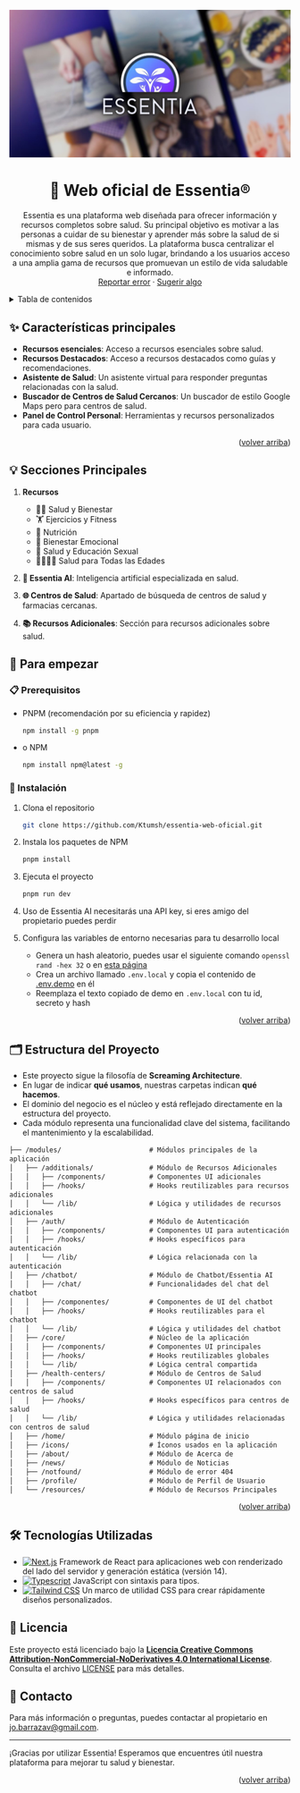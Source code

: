 <a name="readme-top"></a>

<div align="center">

<a href="https://github.com/Ktumsh/essentia-web-oficial">
  <img src="./public/essentia-1200x630.jpg" alt="Logo" />
</a>

# 🌟 Web oficial de Essentia®

Essentia es una plataforma web diseñada para ofrecer información y recursos completos sobre salud. Su principal objetivo es motivar a las personas a cuidar de su bienestar y aprender más sobre la salud de si mismas y de sus seres queridos. La plataforma busca centralizar el conocimiento sobre salud en un solo lugar, brindando a los usuarios acceso a una amplia gama de recursos que promuevan un estilo de vida saludable e informado.\
[Reportar error](https://github.com/Ktumsh/essentia-web-oficial/issues) · [Sugerir algo](https://github.com/Ktumsh/essentia-web-oficial/issues)

</div>

<details>
<summary>Tabla de contenidos</summary>

- [🌟 Web oficial de Essentia](#-web-oficial-de-essentia)
- [✨ Características principales](#-características-principales)
- [💡 Secciones Principales](#-secciones-principales)
- [🦾 Para empezar](#-para-empezar)
  - [📋 Prerequisitos](#-prerequisitos)
  - [🚀 Instalación](#-instalación)
- [🗂️ Estructura del Proyecto](#-contribuir-al-proyecto)
- [🛠️ Tecnologías Utilizadas](#️-tecnologías-utilizadas)
- [📄 Licencia](#-licencia)
- [📧 Contacto](#-contacto)

</details>

## ✨ Características principales

- **Recursos esenciales**: Acceso a recursos esenciales sobre salud.
- **Recursos Destacados**: Acceso a recursos destacados como guías y recomendaciones.
- **Asistente de Salud**: Un asistente virtual para responder preguntas relacionadas con la salud.
- **Buscador de Centros de Salud Cercanos**: Un buscador de estilo Google Maps pero para centros de salud.
- **Panel de Control Personal**: Herramientas y recursos personalizados para cada usuario.

<p align="right">(<a href="#readme-top">volver arriba</a>)</p>

## 💡 Secciones Principales

1. **Recursos**
   - 🧘‍♀️ Salud y Bienestar
   - 🏋️ Ejercicios y Fitness
   - 🍎 Nutrición
   - 🧠 Bienestar Emocional
   - 👫 Salud y Educación Sexual
   - 👨‍👩‍👧‍👦 Salud para Todas las Edades

3. **🤖 Essentia AI**: Inteligencia artificial especializada en salud.

4. **🌐 Centros de Salud**: Apartado de búsqueda de centros de salud y farmacias cercanas.

5. **📚 Recursos Adicionales**: Sección para recursos adicionales sobre salud.

## 🦾 Para empezar

### 📋 Prerequisitos

- PNPM (recomendación por su eficiencia y rapidez)

  ```sh
  npm install -g pnpm
  ```

- o NPM

  ```sh
  npm install npm@latest -g
  ```

### 🚀 Instalación

1. Clona el repositorio

   ```sh
   git clone https://github.com/Ktumsh/essentia-web-oficial.git
   ```

2. Instala los paquetes de NPM

   ```sh
   pnpm install
   ```

3. Ejecuta el proyecto

   ```sh
   pnpm run dev
   ```
   
4. Uso de Essentia AI necesitarás una API key, si eres amigo del propietario puedes perdir

5. Configura las variables de entorno necesarias para tu desarrollo local
   - Genera un hash aleatorio, puedes usar el siguiente comando ```openssl rand -hex 32``` o en [esta página](https://generate-secret.vercel.app/)
   - Crea un archivo llamado ```.env.local``` y copia el contenido de [.env.demo](.env.demo) en él
   - Reemplaza el texto copiado de demo en ```.env.local``` con tu id, secreto y hash

<p align="right">(<a href="#readme-top">volver arriba</a>)</p>

## 🗂️ Estructura del Proyecto

- Este proyecto sigue la filosofía de **Screaming Architecture**.
- En lugar de indicar **qué usamos**, nuestras carpetas indican **qué hacemos**.
- El dominio del negocio es el núcleo y está reflejado directamente en la estructura del proyecto.
- Cada módulo representa una funcionalidad clave del sistema, facilitando el mantenimiento y la escalabilidad.

```text
├── /modules/                      # Módulos principales de la aplicación
│   ├── /additionals/              # Módulo de Recursos Adicionales
│   │   ├── /components/           # Componentes UI adicionales
│   │   ├── /hooks/                # Hooks reutilizables para recursos adicionales
│   │   └── /lib/                  # Lógica y utilidades de recursos adicionales
│   ├── /auth/                     # Módulo de Autenticación
│   │   ├── /components/           # Componentes UI para autenticación
│   │   ├── /hooks/                # Hooks específicos para autenticación
│   │   └── /lib/                  # Lógica relacionada con la autenticación
│   ├── /chatbot/                  # Módulo de Chatbot/Essentia AI
│   │   ├── /chat/                 # Funcionalidades del chat del chatbot
│   │   ├── /componentes/          # Componentes de UI del chatbot
│   │   ├── /hooks/                # Hooks reutilizables para el chatbot
│   │   └── /lib/                  # Lógica y utilidades del chatbot
│   ├── /core/                     # Núcleo de la aplicación
│   │   ├── /components/           # Componentes UI principales
│   │   ├── /hooks/                # Hooks reutilizables globales
│   │   └── /lib/                  # Lógica central compartida
│   ├── /health-centers/           # Módulo de Centros de Salud
│   │   ├── /components/           # Componentes UI relacionados con centros de salud
│   │   ├── /hooks/                # Hooks específicos para centros de salud
│   │   └── /lib/                  # Lógica y utilidades relacionadas con centros de salud
│   ├── /home/                     # Módulo página de inicio
│   ├── /icons/                    # Íconos usados en la aplicación
│   ├── /about/                    # Módulo de Acerca de
│   ├── /news/                     # Módulo de Noticias
│   ├── /notfound/                 # Módulo de error 404
│   ├── /profile/                  # Módulo de Perfil de Usuario
│   └── /resources/                # Módulo de Recursos Principales
```

<p align="right">(<a href="#readme-top">volver arriba</a>)</p>

## 🛠️ Tecnologías Utilizadas

- [![Next.js][nextjs-badge]][nextjs-url] Framework de React para aplicaciones web con renderizado del lado del servidor y generación estática (versión 14).
- [![Typescript][typescript-badge]][typescript-url] JavaScript con sintaxis para tipos.
- [![Tailwind CSS][tailwind-badge]][tailwind-url] Un marco de utilidad CSS para crear rápidamente diseños personalizados.


## 📄 Licencia

Este proyecto está licenciado bajo la **[Licencia Creative Commons Attribution-NonCommercial-NoDerivatives 4.0 International License](http://creativecommons.org/licenses/by-nc-nd/4.0/)**. Consulta el archivo [LICENSE](LICENSE.md) para más detalles.


## 📧 Contacto

Para más información o preguntas, puedes contactar al propietario en [jo.barrazav@gmail.com](mailto:jo.barrazav@gmail.com).

---

¡Gracias por utilizar Essentia! Esperamos que encuentres útil nuestra plataforma para mejorar tu salud y bienestar.

<p align="right">(<a href="#readme-top">volver arriba</a>)</p>

[nextjs-url]: https://nextjs.org/
[typescript-url]: https://www.typescriptlang.org/
[tailwind-url]: https://tailwindcss.com/

[nextjs-badge]: https://img.shields.io/badge/Next.js-000000?style=for-the-badge&logo=nextdotjs&logoColor=white
[typescript-badge]: https://img.shields.io/badge/Typescript-007ACC?style=for-the-badge&logo=typescript&logoColor=white&color=blue
[tailwind-badge]: https://img.shields.io/badge/Tailwind-ffffff?style=for-the-badge&logo=tailwindcss&logoColor=38bdf8
